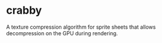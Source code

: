 crabby
======

A texture compression algorithm for sprite sheets that allows decompression on the GPU during rendering.
